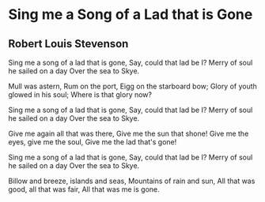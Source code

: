 # Sing me a Song of a Lad that is Gone
## Robert Louis Stevenson
Sing me a song of a lad that is gone,
Say, could that lad be I?
Merry of soul he sailed on a day
Over the sea to Skye.

Mull was astern, Rum on the port,
Eigg on the starboard bow;
Glory of youth glowed in his soul;
Where is that glory now?

Sing me a song of a lad that is gone,
Say, could that lad be I?
Merry of soul he sailed on a day
Over the sea to Skye.

Give me again all that was there,
Give me the sun that shone!
Give me the eyes, give me the soul,
Give me the lad that's gone!

Sing me a song of a lad that is gone,
Say, could that lad be I?
Merry of soul he sailed on a day
Over the sea to Skye.

Billow and breeze, islands and seas,
Mountains of rain and sun,
All that was good, all that was fair,
All that was me is gone.